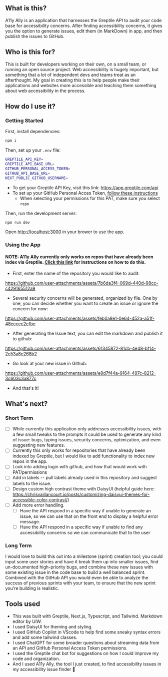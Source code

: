 
## What is this?

A11y Ally is an application that harnesses the Greptile API to audit your code base for accessibility concerns. After finding accessibility concerns, it gives you the option to generate issues, edit them (in MarkDown) in app, and then publish the issues to GitHub.

## Who is this for?

This is built for developers working on their own, on a small team, or running an open source project. Web accessibility is hugely important, but something that a lot of independent devs and teams treat as an afterthought. My goal in creating this is to help people make their applications and websites more accessible and teaching them something about web accessibility in the process.

## How do I use it?

### Getting Started

First, install dependencies:

```bash
npm i
```

Then, set up your ``.env`` file:

```bash
GREPTILE_API_KEY=
GREPTILE_API_BASE_URL=
GITHUB_PERSONAL_ACCESS_TOKEN=
GITHUB_API_BASE_URL=
NEXT_PUBLIC_GITHUB_USERNAME=
```

- To get your Greptile API Key, visit this link: https://app.greptile.com/api
- To set up your GitHub Personal Acces Token, [follow these instructions](https://docs.github.com/en/authentication/keeping-your-account-and-data-secure/managing-your-personal-access-tokens#creating-a-personal-access-token-classic)
    - When selecting your permissions for this PAT, make sure you select ``repo``

Then, run the development server:

```bash
npm run dev
```

Open [http://localhost:3000](http://localhost:3000) in your brower to use the app.

### Using the App

#### NOTE: A11y Ally currently only works on repos that have already been index via Greptile. [Click this link](https://docs.greptile.com/api-reference/index) for instructions on how to do this.

- First, enter the name of the repository you would like to audit:


https://github.com/user-attachments/assets/7b6da3f4-069d-440d-98cc-c429165512a9


- Several security concerns will be generated, organized by file. One by one, you can decide whether you want to create an issue or ignore the concern for now:


https://github.com/user-attachments/assets/feb0a8e1-0e64-452a-a51f-48eccec2efbe


- After generating the Issue text, you can edit the markdown and publish it to github:


https://github.com/user-attachments/assets/61345872-81cb-4e48-bf14-2c53a8e268b2


- Go look at your new issue in Github:


https://github.com/user-attachments/assets/e8d7f44a-9164-497c-8212-3c603c3a877c


- And that's it!

## What's next?

### Short Term

- [ ] While currently this application only addresses accessibility issues, with a few small tweaks to the prompts it could be used to generate any kind of issue: bugs, typing issues, security concerns, optimization, and even suggesting new features.
- [ ] Currently this only works for repositories that have already been indexed by Greptile, but I would like to add functionality to index new repos in the app.
- [ ] Look into adding login with github, and how that would work with PAT/permissions
- [ ] Add in labels -- pull labels already used in this repository and suggest labels to the issue.
- [ ] Design custom high contrast theme with DaisyUI (helpful guide here: https://chrisvaillancourt.io/posts/customizing-daisyui-themes-for-accessible-color-contrast/)
- [ ] Add more error handling.
	- [ ] Have the API respond in a specific way if unable to generate an issue, so we can use that on the front end to display a helpful error message.
	- [ ] Have the API respond in a specific way if unable to find any accessibility concerns so we can communicate that to the user

### Long Term

I would love to build this out into a milestone (sprint) creation tool; you could input some user stories and have it break them up into smaller issues, find un-documented high-priority bugs, and combine these new issues with some existing issue in the code base to build a well balanced sprint. Combined with the GitHub API you would even be able to analyze the success of previous sprints with your team, to ensure that the new sprint you're building is realistic.

## Tools used

- This was built with Greptile, Next.js, Typescript, and Tailwind. Markdown editor by UIW.
- I used DaisyUI for theming and styling.
- I used GitHub Copilot in VScode to help find some sneaky syntax errors and add some tailwind classes.
- I used ChatGPT for some broader questions about streaming data from an API and GitHub Personal Access Token permissions.
- I used the Greptile chat bot for suggestions on how I could improve my code and organization.
- And I used A11y Ally, the tool I just created, to find accessibility issues in my accessibility issue finder 🤯
